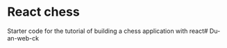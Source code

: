 # React chess

Starter code for the tutorial of building a chess application with react#   D u - a n - w e b - c k  
 